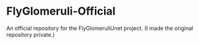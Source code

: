 # FlyGlomeruli-Official
An official repository for the FlyGlomeruliUnet project. (I made the original repository private.)
